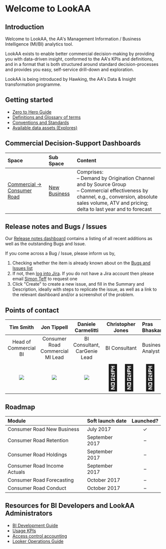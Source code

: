 # Welcome to LookAA


## Introduction

Welcome to LookAA, the AA's Management Information / Business Intelligence (MI/BI) analytics tool.

LookAA exists to enable better commercial decision-making by providing you with data-driven insight, conformed to the AA's KPIs and definitions, and in a format that is both structured around standard decision-processes and provides you easy, self-service drill-down and exploration.

LookAA is being introduced by Hawking, the AA's Data & Insight transformation programme.


## Getting started

* [Zero to Hero Guide](/projects/commercial_road_new_business/documents/zero_to_hero_guide.md)
* [Definitions and Glossary of terms](/projects/commercial_road_new_business/documents/definitions_and_glossary_of_terms.md)
* [Conventions and Standards]()
* [Available data assets (Explores)]()


## Commercial Decision-Support Dashboards

| Space                | Sub Space    | Content |
|:---------------------|:-------------|:--------|
| [Commercial → Consumer Road](/spaces/9) | [New Business](/spaces/10) | Comprises:<br />– Demand by Origination Channel and by Source Group<br />– Commercial effectiveness by channel, e.g., conversion, absolute sales volume, ATV and pricing; delta to last year and to forecast |



## Release notes and Bugs / Issues

Our [Release notes dashboard]() contains a listing of all recent additions as well as the outstanding Bugs and Issue.

If you come across a Bug / Issue, please inform us by,

1. Checking whether the item is already known about on the [Bugs and Issues list]()
2. If not, then [log into Jira](https://theaacom.atlassian.net/secure/RapidBoard.jspa?rapidView=386&projectKey=CUD&selectedIssue=CUD-2286). If you do not have a Jira account then please email [Simon Teff](mailto:Simon.Teff@TheAA.com) to request one
3. Click "Create" to create a new issue, and fill in the Summary and Description, ideally with steps to replicate the issue, as well as a link to the relevant dashboard and/or a screenshot of the problem.


## Points of contact

| Tim Smith            | Jon Tippell  | Daniele Carmelitti  | Christopher Jones  | Pras Bhaskaran  |
|:---------------------:|:-------------:|:-------------:|:-------------:|:-------------|
| Head of Commercial BI | Consumer Road Commercial MI Lead | BI Consultant, CarGenie Lead | BI Consultant | Business Analyst |
| <a href='mailto:Tim.Smith@TheAA.com'><img src='https://media.licdn.com/mpr/mpr/shrinknp_400_400/p/3/000/0c4/0e3/18f9d7d.jpg'></a> | <a href='mailto:Jon.Tippell@TheAA.com'><img src='https://media.licdn.com/mpr/mpr/shrinknp_400_400/AAEAAQAAAAAAAAW2AAAAJDcyNWYwMmEwLWI5MzYtNDM0OS1iYjQ2LWEzMzlhOGY1Zjc5ZA.jpg'></a> | <a href='mailto:Daniele.Carmelitti@TheAA.com'><img src='https://media.licdn.com/mpr/mpr/shrinknp_400_400/p/3/005/036/0c9/12b88a7.jpg'></a> |  <a href='mailto:Christopher.Jones2@TheAA.com' style="font-size: 80px !important; text-decoration: none !important;">&#128104;&#127995;</a>  | <a href='mailto:Pras.Bhaskaran@TheAA.com'  style="font-size: 80px !important; text-decoration: none !important;">&#128104;&#127995;</a> |


## Roadmap

| Module   | Soft launch date     |  Launched?  |
|:----------|:---------------------|:----------:|
| Consumer Road New Business | July 2017 |   ✓ |
| Consumer Road Retention | September 2017 | – |
| Consumer Road Holdings | September 2017 | – |
| Consumer Road Income Actuals | September 2017 | – |
| Consumer Road Forecasting | October 2017 | – |
| Consumer Road Conduct | October 2017 | – |


## Resources for BI Developers and LookAA Administrators

* [BI Development Guide]()
* [Usage KPIs]()
* [Access control accounting]()
* [Looker Operations Guide]()
